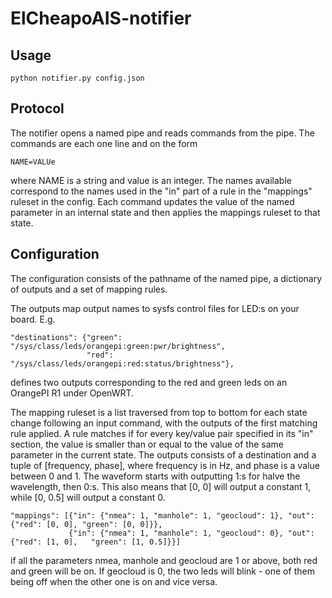 # ElCheapoAIS-notifier

## Usage

    python notifier.py config.json

## Protocol

The notifier opens a named pipe and reads commands from the pipe. The commands are each one line and on the form

    NAME=VALUe
    
where NAME is a string and value is an integer. The names available correspond to the names used in the "in" part of a rule
in the "mappings" ruleset in the config. Each command updates the value of the named parameter in an internal state and then
applies the mappings ruleset to that state.

## Configuration

The configuration consists of the pathname of the named pipe, a dictionary of outputs and a set of mapping rules.

The outputs map output names to sysfs control files for LED:s on your board. E.g.

    "destinations": {"green": "/sys/class/leds/orangepi:green:pwr/brightness",
                     "red": "/sys/class/leds/orangepi:red:status/brightness"},
                     
defines two outputs corresponding to the red and green leds on an OrangePI R1 under OpenWRT.

The mapping ruleset is a list traversed from top to bottom for each state change following an input command, with the outputs
of the first matching rule applied. A rule matches if for every key/value pair specified in its "in" section, the value is
smaller than or equal to the value of the same parameter in the current state. The outputs consists of a destination and
a tuple of [frequency, phase], where frequency is in Hz, and phase is a value between 0 and 1. The waveform starts with
outputting 1:s for halve the wavelength, then 0:s. This also means that [0, 0] will output a constant 1, while [0, 0.5] will
output a constant 0.

    "mappings": [{"in": {"nmea": 1, "manhole": 1, "geocloud": 1}, "out": {"red": [0, 0], "green": [0, 0]}},
                 {"in": {"nmea": 1, "manhole": 1, "geocloud": 0}, "out": {"red": [1, 0],   "green": [1, 0.5]}}]

if all the parameters nmea, manhole and geocloud are 1 or above, both red and green will be on. If geocloud is 0, the two
leds will blink - one of them being off when the other one is on and vice versa.

